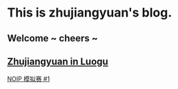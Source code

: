# This is zhujiangyuan's blog.
## Welcome ~ cheers ~

## <a href = "https://www.luogu.com.cn/user/755759" target="_blank">Zhujiangyuan in Luogu</a>

[NOIP 模拟赛 #1](https://github.com/zhujiangyuan2027/zhujiangyuan2027.github.io/blob/main/NOIP%E6%A8%A1%E6%8B%9F%E8%B5%9B%E3%80%902%E3%80%91.md#noip2024%E6%A8%A1%E6%8B%9F%E8%B5%9B1)



